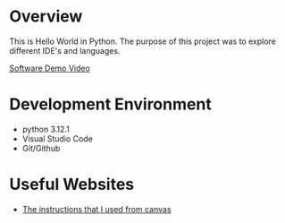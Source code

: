# Overview

This is Hello World in Python. The purpose of this project was to explore different IDE's and languages.

[Software Demo Video](https://youtu.be/GZ2P6I9sAy4)

# Development Environment

* python 3.12.1
* Visual Studio Code
* Git/Github

# Useful Websites

* [The instructions that I used from canvas](https://byui.instructure.com/courses/269310/assignments/12433789?module_item_id=34089108)